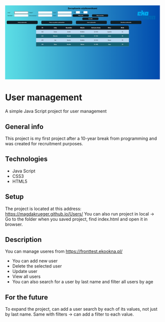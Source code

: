 ![User management](images/screen.png)
# User management
A simple Java Script project for user management
## General info
This project is my first project after a 10-year break from programming and was created for recruitment purposes.
## Technologies
- Java Script
- CSS3
- HTML5
## Setup
The project is located at this address: https://magdakrueger.github.io/Users/
You can also run project in local -> Go to the folder when you saved project, find index.html and open it in browser.
## Description
You can manage useres from https://fronttest.ekookna.pl/
- You can add new user
- Delete the selected user
- Update user
- View all users
- You can also search for a user by last name and filter all users by age
## For the future
To expand the project, can add a user search by each of its values, not just by last name.
Same with filters -> can add a filter to each value.
